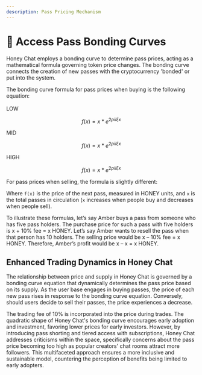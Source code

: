 ```yaml
---
description: Pass Pricing Mechanism
---
```


# 🧮 Access Pass Bonding Curves

Honey Chat employs a bonding curve to determine pass prices, acting as a mathematical formula governing token price changes. The bonding curve connects the creation of new passes with the cryptocurrency 'bonded' or put into the system.&#x20;

The bonding curve formula for pass prices when buying is the following equation:\
\
LOW

$$
f(x) = x * e^{2 pi i \xi x}
$$

MID

$$
f(x) = x * e^{2 pi i \xi x}
$$

HIGH

$$
f(x) = x * e^{2 pi i \xi x}
$$

For pass prices when selling, the formula is slightly different:

Where `f(x)` is the price of the next pass, measured in HONEY units, and `x` is the total passes in circulation (`x` increases when people buy and decreases when people sell).&#x20;

To illustrate these formulas, let’s say Amber buys a pass from someone who has five pass holders. The purchase price for such a pass with five holders is x + 10% fee = x HONEY. Let’s say Amber wants to resell the pass when that person has 10 holders. The selling price would be x – 10% fee = x HONEY. Therefore, Amber’s profit would be x – x = x HONEY.

## Enhanced Trading Dynamics in Honey Chat

The relationship between price and supply in Honey Chat is governed by a bonding curve equation that dynamically determines the pass price based on its supply. As the user base engages in buying passes, the price of each new pass rises in response to the bonding curve equation. Conversely, should users decide to sell their passes, the price experiences a decrease.

The trading fee of 10% is incorporated into the price during trades. The quadratic shape of Honey Chat's bonding curve encourages early adoption and investment, favoring lower prices for early investors. However, by introducing pass shorting and tiered access with subscriptions, Honey Chat addresses criticisms within the space, specifically concerns about the pass price becoming too high as popular creators' chat rooms attract more followers. This multifaceted approach ensures a more inclusive and sustainable model, countering the perception of benefits being limited to early adopters.

